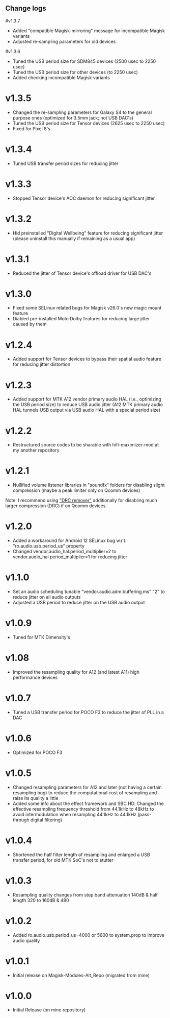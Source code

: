 ## Change logs

#v1.3.7
* Added "compatible Magisk-mirroring" message for incompatible Magisk variants
* Adjusted re-sampling parameters for old devices

#v1.3.6
* Tuned the USB period size for SDM845 devices (2500 usec to 2250 usec)
* Tuned the USB period size for other devices (to 2250 usec)
* Added checking incompatible Magisk variants

# v1.3.5
* Changed the re-sampling parameters for Galaxy S4 to the general purpose ones (optimized for 3.5mm jack; not USB DAC's)
* Tuned the USB period size for Tensor devices (2625 usec to 2250 usec)
* Fixed for Pixel 8's

# v1.3.4
* Tuned USB transfer period sizes for reducing jitter

# v1.3.3
* Stopped Tensor device's AOC daemon for reducing significant jitter

# v1.3.2
* Hid preinstalled "Digital Wellbeing" feature for reducing significant jitter (please uninstall this manually if remaining as a usual app)

# v1.3.1
* Reduced the jitter of Tensor device's offload driver for USB DAC's

# v1.3.0
* Fixed some SELinux related bugs for Magisk v26.0's new magic mount feature
* Diabled pre-installed Moto Dolby features for reducing large jitter caused by them

# v1.2.4
* Added support for Tensor devices to bypass their spatial audio feature for reducing jitter distortion

# v1.2.3
* Added support for MTK A12 vendor primary audio HAL (i.e., optimizing the USB period size) to reduce USB audio jitter
(A12 MTK primary audio HAL tunnels USB output via USB audio HAL with a special period size)

# v1.2.2
* Restructured source codes to be sharable with hifi-maximizer-mod at my another repository

# v1.2.1
* Nullified volume listener libraries in "soundfx" folders for disabling slight compression (maybe a peak limiter only on Qcomm devices)

Note: I recommend using ["DRC remover"](https://github.com/Magisk-Modules-Alt-Repo/drc-remover) additionally for disabling much larger compression (DRC) if on Qcomm devices.

# v1.2.0
* Added a workaround for Android 12 SELinux bug w.r.t. "ro.audio.usb.period_us" property
* Changed vendor.audio_hal.period_multiplier=2 to vendor.audio_hal.period_multiplier=1 for reducing jitter

# v1.1.0
* Set an audio scheduling tunable "vendor.audio.adm.buffering.ms" "2" to reduce jitter on all audio outputs
* Adjusted a USB period to reduce jitter on the USB audio output

# v1.0.9
* Tuned for MTK Dimensity's

# v1.08
* Improved the resampling quality for A12 (and latest A11) high performance devices

# v1.0.7
* Tuned a USB transfer period for POCO F3 to reduce the jitter of PLL in a DAC

# v1.0.6
* Optimized for POCO F3

# v1.0.5
* Changed resampling parameters for A12 and later (not having a certain resampling bug) to reduce the computational cost of resampling and raise its quality a little
* Added some info about the effect framework and SBC HD. Changed the effective resampling frequency threshold from 44.1kHz to 48kHz to avoid intermodulation when resampling 44.1kHz to 44.1kHz (pass-through digital filtering)

# v1.0.4
* Shortened the half filter length of resampling and enlarged a USB transfer period, for old MTK SoC's not to stutter

# v1.0.3
* Resampling quality changes from stop band attenuation 140dB & half length 320 to 160dB & 480

# v1.0.2
* Added ro.audio.usb.period_us=4000 or 5600 to system.prop to improve audio quality

# v1.0.1
* Initial release on Magisk-Modules-Alt_Repo (migrated from mine)

# v1.0.0
* Initial Release (on mine repository)

##
